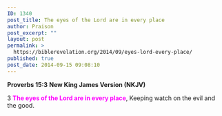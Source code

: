 ```yaml
---
ID: 1340
post_title: The eyes of the Lord are in every place
author: Praison
post_excerpt: ""
layout: post
permalink: >
  https://biblerevelation.org/2014/09/eyes-lord-every-place/
published: true
post_date: 2014-09-15 09:08:10
---
```

<strong>Proverbs 15:3</strong>
<strong> New King James Version (NKJV)</strong>

3 <span style="color: #ff00ff;"><strong>The eyes of the Lord are in every place</strong></span>,
Keeping watch on the evil and the good.